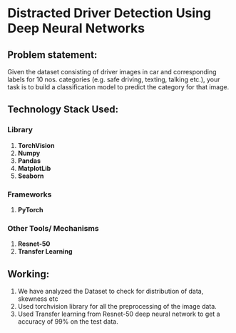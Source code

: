 # Distracted Driver Detection Using Deep Neural Networks

## Problem statement: 
Given the dataset consisting of driver images in car and corresponding labels for 10 nos. categories (e.g. safe driving, texting, talking etc.), your task is to build a classification model to predict the category for that image.

## Technology Stack Used:

### Library 
1. **TorchVision** <br>
2. **Numpy** <br>
3. **Pandas** <br>
4. **MatplotLib**<br>
5. **Seaborn**<br>
### Frameworks 

1. **PyTorch**

### Other Tools/ Mechanisms

1. **Resnet-50** <br>
2. **Transfer Learning**

## Working:

1. We have analyzed the Dataset to check for distribution of data, skewness etc
2. Used torchvision library for all the preprocessing of the image data.
3. Used Transfer learning from Resnet-50 deep neural network to get a accuracy of 99% on the test data.



